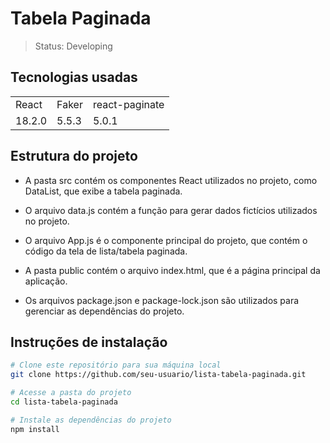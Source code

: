 # Tabela Paginada

> Status: Developing 
## Tecnologias usadas

<table>
    <tr>
    <td>React</td>
    <td>Faker</td>
    <td>react-paginate</td>
    </tr>
    <tr>
    <td>18.2.0</td>
    <td>5.5.3</td>
    <td>5.0.1</td>
    </tr>
</table>

## Estrutura do projeto

- A pasta src contém os componentes React utilizados no projeto, como DataList, que exibe a tabela paginada.

- O arquivo data.js contém a função para gerar dados fictícios utilizados no projeto.

- O arquivo App.js é o componente principal do projeto, que contém o código da tela de lista/tabela paginada.

- A pasta public contém o arquivo index.html, que é a página principal da aplicação.

- Os arquivos package.json e package-lock.json são utilizados para gerenciar as dependências do projeto.

## Instruções de instalação

```bash
# Clone este repositório para sua máquina local
git clone https://github.com/seu-usuario/lista-tabela-paginada.git

# Acesse a pasta do projeto
cd lista-tabela-paginada

# Instale as dependências do projeto
npm install

